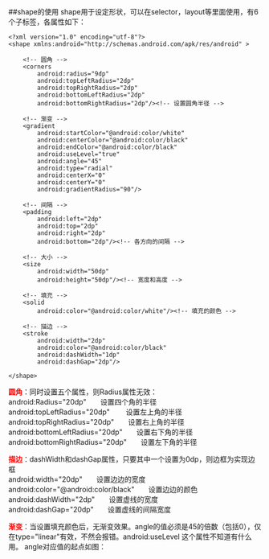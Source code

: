 ##shape的使用
shape用于设定形状，可以在selector，layout等里面使用，有6个子标签，各属性如下：
	
	<?xml version="1.0" encoding="utf-8"?>
	<shape xmlns:android="http://schemas.android.com/apk/res/android" >
	    
	    <!-- 圆角 -->
	    <corners
	        android:radius="9dp"
	        android:topLeftRadius="2dp"
	        android:topRightRadius="2dp"
	        android:bottomLeftRadius="2dp"
	        android:bottomRightRadius="2dp"/><!-- 设置圆角半径 -->
	    
	    <!-- 渐变 -->
	    <gradient
	        android:startColor="@android:color/white"
	        android:centerColor="@android:color/black"
	        android:endColor="@android:color/black"
	        android:useLevel="true"
	        android:angle="45"
	        android:type="radial"
	        android:centerX="0"
	        android:centerY="0"
	        android:gradientRadius="90"/>
	    
	    <!-- 间隔 -->
	    <padding
	        android:left="2dp"
	        android:top="2dp"
	        android:right="2dp"
	        android:bottom="2dp"/><!-- 各方向的间隔 -->
	    
	    <!-- 大小 -->
	    <size
	        android:width="50dp"
	        android:height="50dp"/><!-- 宽度和高度 -->
	    
	    <!-- 填充 -->
	    <solid
	        android:color="@android:color/white"/><!-- 填充的颜色 -->
	    
	    <!-- 描边 -->
	    <stroke
	        android:width="2dp"
	        android:color="@android:color/black"
	        android:dashWidth="1dp"
	        android:dashGap="2dp"/>
	    
	</shape>

**<font color=red>圆角</font>**：同时设置五个属性，则Radius属性无效：<br>
android:Radius="20dp"　　设置四个角的半径<br>
android:topLeftRadius="20dp" 　　设置左上角的半径<br> 
android:topRightRadius="20dp"　　设置右上角的半径 <br>
android:bottomLeftRadius="20dp"　　设置右下角的半径 <br>
android:bottomRightRadius="20dp"　　设置左下角的半径<br>

**<font color=red>描边</font>**：dashWidth和dashGap属性，只要其中一个设置为0dp，则边框为实现边框<br>
android:width="20dp"　　设置边边的宽度 <br>
android:color="@android:color/black"　　设置边边的颜色 <br>
android:dashWidth="2dp"　　设置虚线的宽度 <br>
android:dashGap="20dp"　　设置虚线的间隔宽度<br>

**<font color=red>渐变</font>**：当设置填充颜色后，无渐变效果。angle的值必须是45的倍数（包括0），仅在type="linear"有效，不然会报错。android:useLevel 这个属性不知道有什么用。
angle对应值的起点如图：